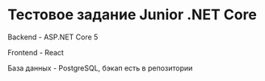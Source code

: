 # Тестовое задание Junior .NET Core
Backend - ASP.NET Core 5

Frontend - React

База данных - PostgreSQL, бэкап есть в репозитории
